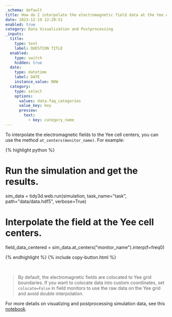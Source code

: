 ```yaml
---
_schema: default
title: How do I interpolate the electromagnetic field data at the Yee cell centers?
date: 2023-12-19 12:29:51
enabled: true
category: Data Visualization and Postprocessing
_inputs:
  title:
    type: text
    label: QUESTION TITLE
  enabled:
    type: switch
    hidden: true
  date:
    type: datetime
    label: DATE
    instance_value: NOW
  category:
    type: select
    options:
      values: data.faq_categories
      value_key: key
      preview:
        text:
          - key: category_name
---
```

<div><div><div><p>To interpolate the electromagnetic fields to the Yee cell centers, you can use the method <code>at_centers(monitor_name)</code>. For example:</p><div markdown class="code-snippet">{% highlight python %}

# Run the simulation and get the results.
sim_data = tidy3d.web.run(simulation, task_name="task", path="data/data.hdf5", verbose=True)

# Interpolate the field at the Yee cell centers.
field_data_centered = sim_data.at_centers("monitor_name").interp(f=freq0)

{% endhighlight %}
{% include copy-button.html %}</div><p> </p><blockquote><p>By default, the electromagnetic fields are colocated to Yee grid boundaries. If you want to colocate data into custom coordinates, set <code>colocate=False</code> in field monitors to use the raw data on the Yee grid and avoid double interpolation.</p></blockquote></div></div></div>

<div><p>For more details on visualizing and postprocessing simulation data, see this <a href="https://www.flexcompute.com/tidy3d/examples/notebooks/VizData/">notebook</a>.</p></div>